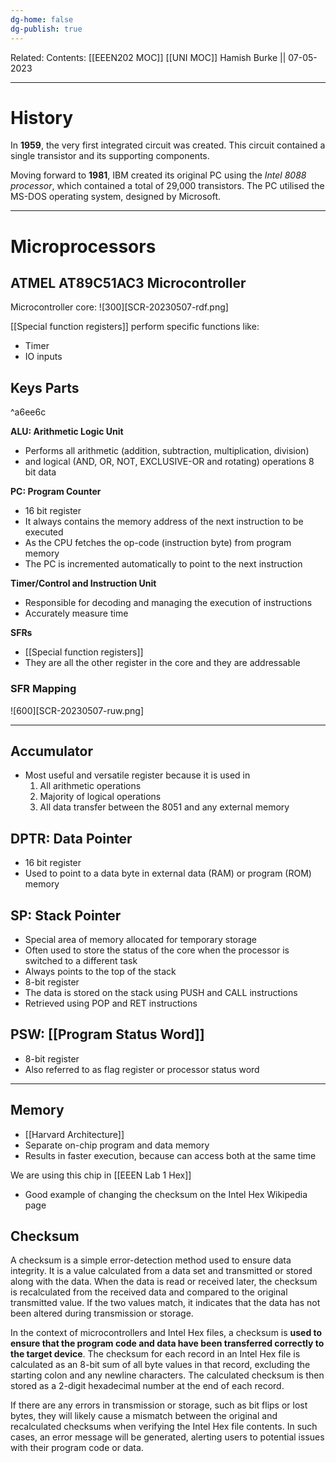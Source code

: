 ```yaml
---
dg-home: false
dg-publish: true
---
```

Related: 
Contents: [[EEEN202 MOC]]
[[UNI MOC]]
Hamish Burke || 07-05-2023
***

# History

In **1959**, the very first integrated circuit was created. This circuit contained a single transistor and its supporting components.

Moving forward to **1981**, IBM created its original PC using the *Intel 8088 processor*, which contained a total of 29,000 transistors. The PC utilised the MS-DOS operating system, designed by Microsoft.

***

# Microprocessors

## ATMEL AT89C51AC3 Microcontroller

Microcontroller core:
![300][SCR-20230507-rdf.png]


[[Special function registers]] perform specific functions like:
- Timer
- IO inputs

## Keys Parts

^a6ee6c

**ALU: Arithmetic Logic Unit**
- Performs all arithmetic (addition, subtraction, multiplication, division)
- and logical (AND, OR, NOT, EXCLUSIVE-OR and rotating) operations 8 bit data

**PC: Program Counter**
- 16 bit register
- It always contains the memory address of the next instruction to be executed
- As the CPU fetches the op-code (instruction byte) from program memory
- The PC is incremented automatically to point to the next instruction


**Timer/Control and Instruction Unit**
- Responsible for decoding and managing the execution of instructions
- Accurately measure time

**SFRs**
- [[Special function registers]]
- They are all the other register in the core and they are addressable

### SFR Mapping

![600][SCR-20230507-ruw.png]

***

## Accumulator

- Most useful and versatile register because it is used in 
	1. All arithmetic operations
	2. Majority of logical operations
	3. All data transfer between the 8051 and any external memory

## DPTR: Data Pointer

- 16 bit register
- Used to point to a data byte in external data (RAM) or program (ROM) memory

## SP: Stack Pointer

- Special area of memory allocated for temporary storage
- Often used to store the status of the core when the processor is switched to a different task
- Always points to the top of the stack
- 8-bit register
- The data is stored on the stack using PUSH and CALL instructions
- Retrieved using POP and RET instructions

## PSW: [[Program Status Word]]

- 8-bit register
- Also referred to as flag register or processor status word


***

## Memory

- [[Harvard Architecture]]
- Separate on-chip program and data memory
- Results in faster execution, because can access both at the same time


We are using this chip in  [[EEEN Lab 1 Hex]]
- Good example of changing the checksum on the Intel Hex Wikipedia page

## Checksum

A checksum is a simple error-detection method used to ensure data integrity. It is a value calculated from a data set and transmitted or stored along with the data. When the data is read or received later, the checksum is recalculated from the received data and compared to the original transmitted value. If the two values match, it indicates that the data has not been altered during transmission or storage.

In the context of microcontrollers and Intel Hex files, a checksum is **used to ensure that the program code and data have been transferred correctly to the target device**. The checksum for each record in an Intel Hex file is calculated as an 8-bit sum of all byte values in that record, excluding the starting colon and any newline characters. The calculated checksum is then stored as a 2-digit hexadecimal number at the end of each record.

If there are any errors in transmission or storage, such as bit flips or lost bytes, they will likely cause a mismatch between the original and recalculated checksums when verifying the Intel Hex file contents. In such cases, an error message will be generated, alerting users to potential issues with their program code or data.